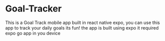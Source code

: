 # Goal-Tracker
This is a Goal Track mobile app built in react native expo, you can use this app to track your daily goals its fun!
the app is built using expo it required expo go app in you device 
